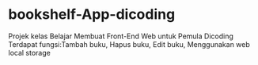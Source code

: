 # bookshelf-App-dicoding
Projek kelas Belajar Membuat Front-End Web untuk Pemula Dicoding
Terdapat fungsi:Tambah buku, Hapus buku, Edit buku, Menggunakan web local storage
